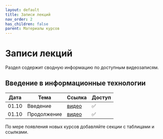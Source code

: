 ```yaml
---
layout: default
title: Записи лекций
nav_order: 2
has_children: false
parent: Материалы курсов
---
```


# Записи лекций

Раздел содержит сводную информацию по доступным видеозаписям.

## Введение в информационные технологии

| Дата  | Тема        | Ссылка                                | Доступ |
| ----- | ----------- | ------------------------------------- | ------ |
| 01.10 | Введение    | [видео](https://youtu.be/iOBKnkxHmaU) | ✅ |
| 01.10 | Продолжение | [видео](https://youtu.be/75hm_JpwynI) | ✅ |

По мере появления новых курсов добавляйте секции с таблицами и ссылками.
